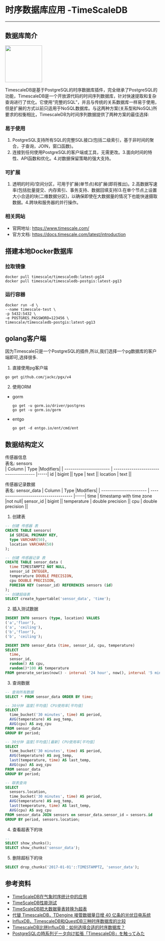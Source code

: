 # 时序数据库应用 -TimeScaleDB

***

## 数据库简介  

<img src='https://www.timescale.com/images/icon.png' width='120px'/>

TimescaleDB是基于PostgreSQL的时序数据库插件，完全继承了PostgreSQL的功能，TimescaleDB是一个开放源代码的时间序列数据库，针对快速提取和复杂查询进行了优化。它使用“完整的SQL”，并且与传统的关系数据库一样易于使用，但是扩展的方式以前只适用于NoSQL数据库。与这两种方案(关系型和NoSQL)所要求的权衡相比，TimescaleDB为时间序列数据提供了两种方案的最佳选择:

### 易于使用  

1. PostgreSQL支持所有SQL的完整SQL接口(包括二级索引，基于非时间的聚合，子查询，JOIN，窗口函数)。  
2. 连接到任何使用PostgreSQL的客户端或工具，无需更改。3.面向时间的特性、API函数和优化。4.对数据保留策略的强大支持。  

### 可扩展  

1. 透明的时间/空间分区，可用于扩展(单节点)和扩展(即将推出)。2.高数据写速率(包括批量提交、内存索引、事务支持、数据回填支持)3.在单个节点上设置大小合适的块(二维数据分区)，以确保即使在大数据量的情况下也能快速摄取数据。4.跨块和服务器的并行操作。

### 相关网站  

- 官网地址: <https://www.timescale.com/>  
- 官方文档: <https://docs.timescale.com/latest/introduction>  

## 搭建本地Docker数据库

### 拉取镜像

```shell
docker pull timescale/timescaledb:latest-pg14
docker pull timescale/timescaledb-postgis:latest-pg13
```

### 运行容器

```shell
docker run -d \
--name timescale-test \
-p 5432:5432 \
-e POSTGRES_PASSWORD=123456 \
timescale/timescaledb-postgis:latest-pg13
```

## golang客户端

因为Timescale只是一个PostgreSQL的插件,所以,我们选择一个pg数据库的客户端即可,选择很多.  

1. 直接使用pg客户端  

``` shell
go get github.com/jackc/pgx/v4
```

2. 使用ORM  

  - gorm

    ```shell
    go get -u gorm.io/driver/postgres
    go get -u gorm.io/gorm
    ```

  - entgo

    ```shell
    go get -d entgo.io/ent/cmd/ent
    ```

## 数据结构定义

传感器信息  
表名: sensors  
| Column                     | Type                                    |Modifiers|
| ----------------------- | -------------------------------------- |-----|
id    |  bigint ||
type  | text ||
location | text ||

传感器记录数据  
表名: sensor_data
| Column                     | Type                                    |Modifiers|
| ----------------------- | -------------------------------------- |-----|
time    | timestamp with time zone |not null|
sensor_id  |  bigint ||
temperature | double precision ||
cpu | double precision ||

1. 创建表  

```sql
-- 创建 传感器 表
CREATE TABLE sensors(
  id SERIAL PRIMARY KEY,
  type VARCHAR(50),
  location VARCHAR(50)
);

-- 创建 传感器记录 表
CREATE TABLE sensor_data (
  time TIMESTAMPTZ NOT NULL,
  sensor_id INTEGER,
  temperature DOUBLE PRECISION,
  cpu DOUBLE PRECISION,
  FOREIGN KEY (sensor_id) REFERENCES sensors (id)
);
-- 创建超级表
SELECT create_hypertable('sensor_data', 'time');
```

2. 插入测试数据  

```sql
INSERT INTO sensors (type, location) VALUES
('a','floor'),
('a', 'ceiling'),
('b','floor'),
('b', 'ceiling');

INSERT INTO sensor_data (time, sensor_id, cpu, temperature)
SELECT
  time,
  sensor_id,
  random() AS cpu,
  random()*100 AS temperature
FROM generate_series(now() - interval '24 hour', now(), interval '5 minute') AS g1(time), generate_series(1,4,1) AS g2(sensor_id);
```

3. 查询数据  

```sql
-- 查询所有数据
SELECT * FROM sensor_data ORDER BY time;

-- 30分钟 温度[平均值] CPU使用率[平均值]
SELECT
  time_bucket('30 minutes', time) AS period,
  AVG(temperature) AS avg_temp,
  AVG(cpu) AS avg_cpu
FROM sensor_data
GROUP BY period;

-- 30分钟 温度[平均值][最新] CPU使用率[平均值]
SELECT
  time_bucket('30 minutes', time) AS period,
  AVG(temperature) AS avg_temp,
  last(temperature, time) AS last_temp,
  AVG(cpu) AS avg_cpu
FROM sensor_data
GROUP BY period;

-- 联表查询
SELECT
  sensors.location,
  time_bucket('30 minutes', time) AS period,
  AVG(temperature) AS avg_temp,
  last(temperature, time) AS last_temp,
  AVG(cpu) AS avg_cpu
FROM sensor_data JOIN sensors on sensor_data.sensor_id = sensors.id
GROUP BY period, sensors.location;
```

4. 查看超表下的块  

```sql
-- 
SELECT show_shunks();
SELECT show_chunks('sensor_data');
```

5. 删除超标下的块  

```sql
SELECT drop_chunks('2017-01-01'::TIMESTAMPTZ, 'sensor_data');
```

## 参考资料  

- [TimeScaleDB在气象时序统计中的应用](https://www.modb.pro/db/84942)  
- [TimeScaleDB性能测试](https://imliuda.com/post/437)  
- [TimeScaleDB把大数据量表转换为超表](https://blog.51cto.com/u_15127675/3308795)  
- [代替 TimescaleDB，TDengine 接管数据量日增 40 亿条的光伏日电系统](https://www.cnblogs.com/taosdata/p/13754716.html)  
- [InfluxDB，TimescaleDB和QuestDB三种时序数据库的比较](https://www.sohu.com/a/480398511_185201)  
- [TimescaleDB比拼InfluxDB：如何选择合适的时序数据库？](https://www.modb.pro/db/89563)  
- [PostgreSQLの時系列データ向け拡張「TimescaleDB」を触ってみた](https://qiita.com/anzai323/items/68d29ea47192bd18cb3a)  

